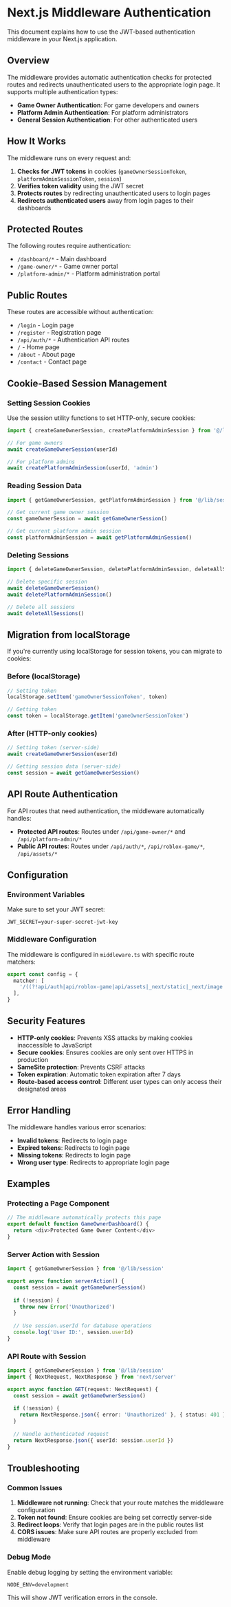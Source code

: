 # Next.js Middleware Authentication

This document explains how to use the JWT-based authentication middleware in your Next.js application.

## Overview

The middleware provides automatic authentication checks for protected routes and redirects unauthenticated users to the appropriate login page. It supports multiple authentication types:

- **Game Owner Authentication**: For game developers and owners
- **Platform Admin Authentication**: For platform administrators
- **General Session Authentication**: For other authenticated users

## How It Works

The middleware runs on every request and:

1. **Checks for JWT tokens** in cookies (`gameOwnerSessionToken`, `platformAdminSessionToken`, `session`)
2. **Verifies token validity** using the JWT secret
3. **Protects routes** by redirecting unauthenticated users to login pages
4. **Redirects authenticated users** away from login pages to their dashboards

## Protected Routes

The following routes require authentication:

- `/dashboard/*` - Main dashboard
- `/game-owner/*` - Game owner portal
- `/platform-admin/*` - Platform administration portal

## Public Routes

These routes are accessible without authentication:

- `/login` - Login page
- `/register` - Registration page
- `/api/auth/*` - Authentication API routes
- `/` - Home page
- `/about` - About page
- `/contact` - Contact page

## Cookie-Based Session Management

### Setting Session Cookies

Use the session utility functions to set HTTP-only, secure cookies:

```typescript
import { createGameOwnerSession, createPlatformAdminSession } from '@/lib/session'

// For game owners
await createGameOwnerSession(userId)

// For platform admins
await createPlatformAdminSession(userId, 'admin')
```

### Reading Session Data

```typescript
import { getGameOwnerSession, getPlatformAdminSession } from '@/lib/session'

// Get current game owner session
const gameOwnerSession = await getGameOwnerSession()

// Get current platform admin session
const platformAdminSession = await getPlatformAdminSession()
```

### Deleting Sessions

```typescript
import { deleteGameOwnerSession, deletePlatformAdminSession, deleteAllSessions } from '@/lib/session'

// Delete specific session
await deleteGameOwnerSession()
await deletePlatformAdminSession()

// Delete all sessions
await deleteAllSessions()
```

## Migration from localStorage

If you're currently using localStorage for session tokens, you can migrate to cookies:

### Before (localStorage)
```typescript
// Setting token
localStorage.setItem('gameOwnerSessionToken', token)

// Getting token
const token = localStorage.getItem('gameOwnerSessionToken')
```

### After (HTTP-only cookies)
```typescript
// Setting token (server-side)
await createGameOwnerSession(userId)

// Getting session data (server-side)
const session = await getGameOwnerSession()
```

## API Route Authentication

For API routes that need authentication, the middleware automatically handles:

- **Protected API routes**: Routes under `/api/game-owner/*` and `/api/platform-admin/*`
- **Public API routes**: Routes under `/api/auth/*`, `/api/roblox-game/*`, `/api/assets/*`

## Configuration

### Environment Variables

Make sure to set your JWT secret:

```env
JWT_SECRET=your-super-secret-jwt-key
```

### Middleware Configuration

The middleware is configured in `middleware.ts` with specific route matchers:

```typescript
export const config = {
  matcher: [
    '/((?!api/auth|api/roblox-game|api/assets|_next/static|_next/image|favicon.ico|public|.*\\..*).*)',
  ],
}
```

## Security Features

- **HTTP-only cookies**: Prevents XSS attacks by making cookies inaccessible to JavaScript
- **Secure cookies**: Ensures cookies are only sent over HTTPS in production
- **SameSite protection**: Prevents CSRF attacks
- **Token expiration**: Automatic token expiration after 7 days
- **Route-based access control**: Different user types can only access their designated areas

## Error Handling

The middleware handles various error scenarios:

- **Invalid tokens**: Redirects to login page
- **Expired tokens**: Redirects to login page
- **Missing tokens**: Redirects to login page
- **Wrong user type**: Redirects to appropriate login page

## Examples

### Protecting a Page Component

```typescript
// The middleware automatically protects this page
export default function GameOwnerDashboard() {
  return <div>Protected Game Owner Content</div>
}
```

### Server Action with Session

```typescript
import { getGameOwnerSession } from '@/lib/session'

export async function serverAction() {
  const session = await getGameOwnerSession()
  
  if (!session) {
    throw new Error('Unauthorized')
  }
  
  // Use session.userId for database operations
  console.log('User ID:', session.userId)
}
```

### API Route with Session

```typescript
import { getGameOwnerSession } from '@/lib/session'
import { NextRequest, NextResponse } from 'next/server'

export async function GET(request: NextRequest) {
  const session = await getGameOwnerSession()
  
  if (!session) {
    return NextResponse.json({ error: 'Unauthorized' }, { status: 401 })
  }
  
  // Handle authenticated request
  return NextResponse.json({ userId: session.userId })
}
```

## Troubleshooting

### Common Issues

1. **Middleware not running**: Check that your route matches the middleware configuration
2. **Token not found**: Ensure cookies are being set correctly server-side
3. **Redirect loops**: Verify that login pages are in the public routes list
4. **CORS issues**: Make sure API routes are properly excluded from middleware

### Debug Mode

Enable debug logging by setting the environment variable:

```env
NODE_ENV=development
```

This will show JWT verification errors in the console. 